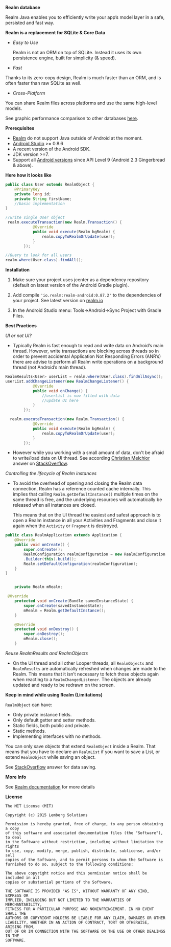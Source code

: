 
**Realm database**

Realm Java enables you to efficiently write your app’s model layer in a safe, persisted and fast way. 

**Realm is a replacement for SQLite & Core Data**

 - *Easy to Use*

	Realm is not an ORM on top of SQLite. Instead it uses its own persistence engine, built for simplicity (& speed).

 - *Fast*

 Thanks to its zero-copy design, Realm is much faster than an ORM, and is often faster than raw SQLite as well. 

 - *Cross-Platform*

 You can share Realm files across platforms and use the same high-level models.

See graphic performance comparison to other databases [here](https://realm.io/news/realm-for-android/#realm-for-android).

**Prerequisites**

 - [Realm](https://realm.io/) do not support Java outside of Android at the moment.
 - [Android Studio](http://developer.android.com/sdk/index.html?gclid=COOv_bPoo8oCFcoGcwodcJ4AVQ) >= 0.8.6
 - A recent version of the Android SDK.
 - JDK version >=7.
 - Support all [Android versions](http://developer.android.com/about/dashboards/index.html) since API Level 9 (Android 2.3 Gingerbread & above).

**Here how it looks like**

```java
public class User extends RealmObject {
	@PrimaryKey
    private long id;
    private String firstName;
	//basic implementation
}
```
```java
//write single User object
 realm.executeTransaction(new Realm.Transaction() {
            @Override
            public void execute(Realm bgRealm) {
                realm.copyToRealmOrUpdate(user);
            }
        });
```
```java
//Query to look for all users
realm.where(User.class).findAll();
```

**Installation**

 1. Make sure your project uses jcenter as a dependency repository
        (default on latest version of the Android Gradle plugin).

 2. Add compile `'io.realm:realm-android:0.87.2'` to the dependencies of
        your project. See latest version on [realm.io](https://realm.io/docs/java/latest/)

 3. In the Android Studio menu: Tools->Android->Sync Project with Gradle
        Files.

**Best Practices**

*UI or not UI?*

 - Typically Realm is fast enough to read and write data on Android’s
   main thread. However, write transactions are blocking across threads
   so in order to prevent accidental Application Not Responding Errors (ANR’s) there are advise to perform
   all Realm write operations on a background thread (not Android’s main
   thread).

```java
RealmResults<User> userList = realm.where(User.class).findAllAsync();
userList.addChangeListener(new RealmChangeListener() {
            @Override
            public void onChange() {
                //userList is now filled with data
                //update UI here
            }
        });
```

```java
  realm.executeTransaction(new Realm.Transaction() {
            @Override
            public void execute(Realm bgRealm) {
                realm.copyToRealmOrUpdate(user);
            }
        });
```

 - However while you working with a small amount of data, don't be afraid to write/load data on UI thread. 
 See according [Christian Melchior](http://stackoverflow.com/users/1389357/christian-melchior) answer on [StackOverflow](http://stackoverflow.com/questions/27805580/realm-io-and-asynchronous-queries).


*Controlling the lifecycle of Realm instances*

 - To avoid the overhead of opening and closing the Realm data
   connection, Realm has a reference counted cache internally. This
   implies that calling `Realm.getDefaultInstance()` multiple times on the
   same thread is free, and the underlying resources will automatically
   be released when all instances are closed.
   
   This means that on the UI thread the easiest and safest approach is
   to open a Realm instance in all your Activities and Fragments and
   close it again when the `Activity` or `Fragment` is destroyed.

```java
public class RealmApplication extends Application {
    @Override
    public void onCreate() {
        super.onCreate();
        RealmConfiguration realmConfiguration = new RealmConfiguration
        .Builder(this).build();
        Realm.setDefaultConfiguration(realmConfiguration);
    }
}
```
```java

	private Realm mRealm;

 @Override
    protected void onCreate(Bundle savedInstanceState) {
        super.onCreate(savedInstanceState);
        mRealm = Realm.getDefaultInstance();
    }

    @Override
    protected void onDestroy() {
        super.onDestroy();
        mRealm.close();
    }
```
*Reuse RealmResults and RealmObjects*

 - On the UI thread and all other Looper threads, all `RealmObjects` and
   `RealmResults` are automatically refreshed when changes are made to the
   Realm. This means that it isn’t necessary to fetch those objects
   again when reacting to a `RealmChangedListener`. The objects are
   already updated and ready to be redrawn on the screen.

**Keep in mind while using Realm (Limitations)**

`RealmObject` can have:

 - Only private instance fields.
 - Only default getter and setter methods.
 - Static fields, both public and private.
 - Static methods.
 - Implementing interfaces with no methods.

You can only save objects that extend `RealmObject` inside a Realm.
That means that you have to declare an `RealmList` if you want to save a List, or extend `RealmObject` while saving an object. 



See [StackOverflow](http://stackoverflow.com/questions/30097810/listobject-or-realmlistrealmobject-on-realm-android) answer for data saving.

**More Info**

See [Realm documentation](https://realm.io/docs/java/latest/) for more details

**License**

    The MIT License (MIT)
    
    Copyright (c) 2015 Lemberg Solutions
    
    Permission is hereby granted, free of charge, to any person obtaining a copy
    of this software and associated documentation files (the "Software"), to deal
    in the Software without restriction, including without limitation the rights
    to use, copy, modify, merge, publish, distribute, sublicense, and/or sell
    copies of the Software, and to permit persons to whom the Software is
    furnished to do so, subject to the following conditions:
    
    The above copyright notice and this permission notice shall be included in all
    copies or substantial portions of the Software.
    
    THE SOFTWARE IS PROVIDED "AS IS", WITHOUT WARRANTY OF ANY KIND, EXPRESS OR
    IMPLIED, INCLUDING BUT NOT LIMITED TO THE WARRANTIES OF MERCHANTABILITY,
    FITNESS FOR A PARTICULAR PURPOSE AND NONINFRINGEMENT. IN NO EVENT SHALL THE
    AUTHORS OR COPYRIGHT HOLDERS BE LIABLE FOR ANY CLAIM, DAMAGES OR OTHER
    LIABILITY, WHETHER IN AN ACTION OF CONTRACT, TORT OR OTHERWISE, ARISING FROM,
    OUT OF OR IN CONNECTION WITH THE SOFTWARE OR THE USE OR OTHER DEALINGS IN THE
    SOFTWARE.
